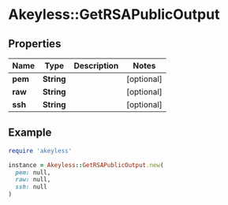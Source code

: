 # Akeyless::GetRSAPublicOutput

## Properties

| Name | Type | Description | Notes |
| ---- | ---- | ----------- | ----- |
| **pem** | **String** |  | [optional] |
| **raw** | **String** |  | [optional] |
| **ssh** | **String** |  | [optional] |

## Example

```ruby
require 'akeyless'

instance = Akeyless::GetRSAPublicOutput.new(
  pem: null,
  raw: null,
  ssh: null
)
```

